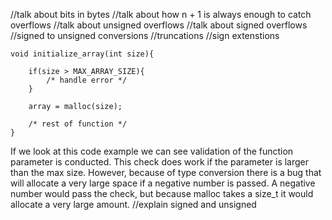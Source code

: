 //talk about bits in bytes
//talk about how n + 1 is always enough to catch overflows
//talk about unsigned overflows
//talk about signed overflows
//signed to unsigned conversions
//truncations
//sign extenstions

```
void initialize_array(int size){

    if(size > MAX_ARRAY_SIZE){
        /* handle error */
    }

    array = malloc(size);

    /* rest of function */
}
```
If we look at this code example we can see validation of the function parameter is conducted.
This check does work if the parameter is larger than the max size.
However, because of type conversion there is a bug that will allocate a very large space if a negative number is passed.
A negative number would pass the check, but because malloc takes a size_t it would allocate a very large amount.
//explain signed and unsigned

